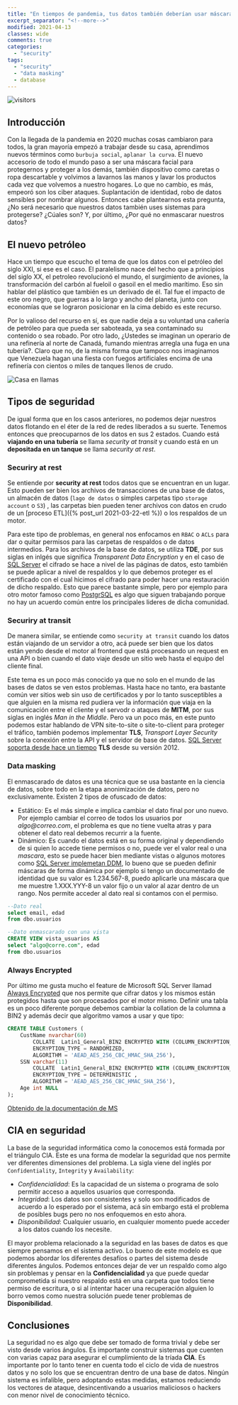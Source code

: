 ```yaml
---
title: "En tiempos de pandemia, tus datos también deberían usar máscara"
excerpt_separator: "<!--more-->"
modified: 2021-04-13
classes: wide
comments: true
categories:
  - "security"
tags:
  - "security"
  - "data masking"
  - database
---
```


![visitors](https://visitor-badge.glitch.me/badge?page_id=includewareok.blog.2021-04-13-seguridad")

## Introducción

Con la llegada de la pandemia en 2020 muchas cosas cambiaron para todos, la gran mayoría empezó a trabajar desde su casa, aprendimos nuevos términos como `burbuja social`, `aplanar la curva`. El nuevo accesorio de todo el mundo paso a ser una máscara facial para protegernos y proteger a los demás, también dispositivo como caretas o ropa descartable y volvimos a lavarnos las manos y lavar los productos cada vez que volvemos a nuestro hogares. Lo que no cambio, es más, empeoró son los ciber ataques. Suplantación de identidad, robo de datos sensibles por nombrar algunos. Entonces cabe plantearnos esta pregunta, ¿No será necesario que nuestros datos también uses sistemas para protegerse? ¿Cúales son? Y, por último, ¿Por qué no enmascarar nuestros datos? 
<!--more-->

## El nuevo petróleo

Hace un tiempo que escucho el tema de que los datos con el petróleo del siglo XXI, si ese es el caso. El paralelismo nace del hecho que a principios del siglo XX, el petroleo revolucionó el mundo, el surgimiento de aviones, la transformación del carbón al fueloil o gasoil en el medio marítimo. Eso sin hablar del plástico que también es un derivado de él. Tal fue el impacto de este oro negro, que guerras a lo largo y ancho del planeta, junto con economías que se lograron posicionar en la cima debido es este recurso. 

Por lo valioso del recurso en sí, es que nadie deja a su voluntad una cañería de petróleo para que pueda ser saboteada, ya sea contaminado su contenido  o sea robado. Por otro lado, ¿Ustedes se imaginan un operario de una refinería al norte de Canadá, fumando mientras arregla una fuga en una tubería?. Claro que no, de la misma forma que tampoco nos imaginamos que Venezuela hagan una fiesta con fuegos artificiales encima de una refinería con cientos o miles de tanques llenos de crudo.

 ![Casa en llamas](https://www.ecestaticos.com/image/clipping/557/418/af89b92e145ca0c0b3ddbbd2abbd7e2b/la-protagonista-del-meme-de-disaster-girl-explica-como-surgio-la-foto-del-incendio.jpg)

## Tipos de seguridad

De igual forma que en los casos anteriores, no podemos dejar nuestros datos flotando en el éter de la red de redes liberados a su suerte. Tenemos entonces que preocuparnos de los datos en sus 2 estados. Cuando está  **viajando en una tubería** se llama _security at transit_ y cuando está en un **depositada en un tanque** se llama _security at rest_.

### Securiry at rest

Se entiende por **security at rest** todos datos que se encuentran en un lugar. Esto pueden ser bien los archivos de transacciones de una base de datos, un almacén de datos (`lago de datos` o simples carpetas tipo `storage account` o `S3`) , las carpetas bien pueden tener archivos con datos en crudo de un [proceso ETL]({% post_url 2021-03-22-etl %}) o los respaldos de un motor. 

Para este tipo de problemas, en general nos enfocamos en `RBAC` o `ACLs` para dar o quitar permisos para las carpetas de respaldos o de datos intermedios. Para los archivos de la base de datos, se utiliza **TDE**, por sus siglas en inlgés que significa _Transparent Data Encryption_ y en el caso de [SQL Server](https://docs.microsoft.com/en-us/sql/relational-databases/security/encryption/transparent-data-encryption?view=sql-server-ver15) el cifrado se hace a nivel de las páginas de datos, esto también se puede aplicar a nivel de respaldos y lo que debemos proteger es el certificado con el cual hicimos el cifrado para poder hacer una restauración de dicho respaldo. Esto que parece bastante simple, pero por ejemplo para otro motor famoso como [PostgrSQL](https://www.highgo.ca/2020/12/14/rise-and-fall-for-an-expected-feature-in-postgresql-transparent-data-encryption/) es algo que siguen trabajando porque no hay un acuerdo común entre los principales lideres de dicha comunidad.

### Securiry at transit

De manera similar, se entiende como `security at transit` cuando los datos están viajando de un servidor a otro, acá puede ser bien que los datos están yendo desde el motor al frontend que está procesando un request en una API o bien cuando el dato viaje desde un sitio web hasta el equipo del cliente final. 

Este tema es un poco más conocido ya que no solo en el mundo de las bases de datos se ven estos problemas. Hasta hace no tanto, era bastante común ver sitios web sin uso de certificados y por lo tanto susceptibles a que alguien en la misma red pudiera ver la información que viaja en la comunicación entre el cliente y el servodr o ataques de **MITM**, por sus siglas en inglés _Man in the Middle_. Pero va un poco más, en este punto podemos estar hablando de VPN site-to-site o site-to-client para proteger el tráfico, también podemos implementar **TLS**,  _Transport Layer Security_ sobre la conexión entre la API y el servidor de base de datos. [SQL Server soporta desde hace un tiempo](https://docs.microsoft.com/en-us/sql/database-engine/configure-windows/enable-encrypted-connections-to-the-database-engine?view=sql-server-ver15) **TLS** desde su versión 2012.


### Data masking

El enmascarado de datos es una técnica que se usa bastante en la ciencia de datos, sobre todo en la etapa anonimización de datos, pero no exclusivamente. Existen 2 tipos de ofuscado de datos:
* Estático: Es el más simple e implica cambiar el dato final por uno nuevo. Por ejemplo cambiar el correo de todos los usuarios por _algo@correo.com_, el problema es que no tiene vuelta atras y para obtener el dato real debemos recurrir a la fuente.
* Dinámico: Es cuando el datos está en su forma original y dependiendo de si quien lo accede tiene permisos o no, puede ver el valor real o una _mascara_, esto se puede hacer bien mediante vistas o algunos motores como [SQL Server implemetan DDM](https://docs.microsoft.com/en-us/sql/relational-databases/security/dynamic-data-masking?view=sql-server-ver15), lo bueno que se pueden definir máscaras de forma dinámica por ejemplo si tengo un documentado de identidad que su valor es 1.234.567-8, puedo aplicarle una máscara que me muestre 1.XXX.YYY-8 un valor fijo o un valor al azar dentro de un rango. Nos permite acceder al dato real si contamos con el permiso.

```sql
--Dato real
select email, edad
from dbo.usuarios

--Dato enmascarado con una vista
CREATE VIEW vista_usuarios AS
select "algo@corre.com", edad
from dbo.usuarios
```

### Always Encrypted

Por último me gusta mucho el feature de Microsoft SQL Server llamad [Always Encrypted](https://docs.microsoft.com/en-us/sql/relational-databases/security/encryption/always-encrypted-database-engine?view=sql-server-ver15#:~:text=Always%20Encrypted%20allows%20clients%20to,SQL%20Database%20or%20SQL%20Server) que nos permite que cifrar datos y los mismos están protegidos hasta que son procesados por el motor mismo. Definir una tabla es un poco diferente porque debemos cambiar la collation de la columna a BIN2 y además decir que algoritmo vamos a usar y que tipo:
```sql
CREATE TABLE Customers (  
    CustName nvarchar(60)   
        COLLATE  Latin1_General_BIN2 ENCRYPTED WITH (COLUMN_ENCRYPTION_KEY = MyCEK,  
        ENCRYPTION_TYPE = RANDOMIZED,  
        ALGORITHM = 'AEAD_AES_256_CBC_HMAC_SHA_256'),   
    SSN varchar(11)   
        COLLATE  Latin1_General_BIN2 ENCRYPTED WITH (COLUMN_ENCRYPTION_KEY = MyCEK,  
        ENCRYPTION_TYPE = DETERMINISTIC ,  
        ALGORITHM = 'AEAD_AES_256_CBC_HMAC_SHA_256'),   
    Age int NULL  
);  
```
[Obtenido de la documentación de MS](https://docs.microsoft.com/en-us/sql/relational-databases/security/encryption/always-encrypted-database-engine?view=sql-server-ver15#example)

## CIA en seguridad

La base de la seguridad informática como la conocemos está formada por el triángulo CIA. Este es una forma de modelar la seguridad que nos permite ver diferentes dimensiones del problema. La sigla viene del inglés por `Confidentiality`, `Integrity` y  `Availability`:

* _Confidencialidad_: Es la capacidad de un sistema o programa de solo permitir acceso a aquellos usuarios que corresponda.
* _Integridad_: Los datos son consistentes y solo son modificados de acuerdo a lo esperado por el sistema, acá sin embargo está el problema de posibles bugs pero no nos enfoquemos en esto ahora. 
* _Disponibilidad_: Cualquier usuario, en cualquier momento puede acceder a los datos cuando los necesite.

El mayor problema relacionado a la seguridad en las bases de datos es que siempre pensamos en el sistema activo. Lo bueno de este modelo es que podemos abordar los diferentes desafíos o partes del sistema desde diferentes ángulos. Podemos entonces dejar de ver un respaldo como algo sin problemas y pensar en la **Confidencialidad** ya que puede quedar comprometida si nuestro respaldo está en una carpeta que todos tiene permiso de escritura, o si al intentar hacer una recuperación alguien lo borro vemos como nuestra  solución puede tener problemas de **Disponibilidad**. 


 ## Conclusiones

La seguridad no es algo que debe ser tomado de forma trivial y debe ser visto desde varios ángulos. Es importante construir sistemas que cuenten con varias capaz para asegurar el cumplimiento de la tríada **CIA**. Es importante por lo tanto tener en cuenta todo el ciclo de vida de nuestros datos y no solo los que se encuentran dentro de una base de datos. Ningún sistema es infalible, pero adoptando estas medidas, estamos reduciendo los vectores de ataque, desincentivando a usuarios maliciosos o hackers con menor nivel de conocimiento técnico. 